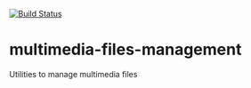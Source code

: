 [![Build Status](https://travis-ci.com/jonsnowseven/multimedia-files-management.svg?branch=master)](https://travis-ci.com/jonsnowseven/multimedia-files-management)

# multimedia-files-management
Utilities to manage multimedia files
